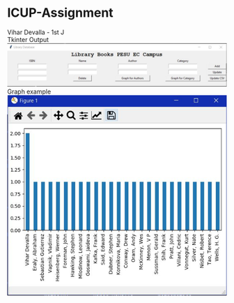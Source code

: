 # ICUP-Assignment
 Vihar Devalla - 1st J<br>
 Tkinter Output
![alt text](tkinter.JPG)
Graph example<br>
![alt text](Graph1.JPG)

